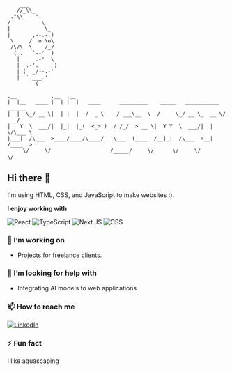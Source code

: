 ```
    ___                                                                       
   //_\\_                                                                     
 ."\\    ".                                                                   
/          \   
|           \_                                                                
|       ,--.-.)                                                               
 \     /  o \o\                                                               
 /\/\  \    /_/                                                               
  (_.   `--'__)                                                               
   |     .-'  \                                                               
   |  .-'.     )                                                              
   | (  _/--.-'                                                               
   |  `.___.'                                                                 
         (

.__           .__  .__                                                      
|  |__   ____ |  | |  |   ____      _________    _____   ___________  ______
|  |  \_/ __ \|  | |  |  /  _ \    / ___\__  \  /     \_/ __ \_  __ \/  ___/
|   Y  \  ___/|  |_|  |_(  <_> )  / /_/  > __ \|  Y Y  \  ___/|  | \/\___ \ 
|___|  /\___  >____/____/\____/   \___  (____  /__|_|  /\___  >__|  /____  >
     \/     \/                   /_____/     \/      \/     \/           \/   
```
 
## Hi there 👋

I'm using HTML, CSS, and JavaScript to make websites :). 

**I enjoy working with**

<div display="flex">
  <img src="https://img.shields.io/badge/react-%2320232a.svg?style=for-the-badge&logo=react&logoColor=%2361DAFB" alt="React"/>
  <img src="https://img.shields.io/badge/typescript-%23007ACC.svg?style=for-the-badge&logo=typescript&logoColor=white" alt="TypeScript"/>
  <img src="https://img.shields.io/badge/Next-black?style=for-the-badge&logo=next.js&logoColor=white" alt="Next JS"/>
  <img src="https://img.shields.io/badge/css3-%231572B6.svg?style=for-the-badge&logo=css3&logoColor=white" alt="CSS"/>
</div>

### 🔭 I’m working on

- Projects for freelance clients.

### 🤔 I’m looking for help with

- Integrating AI models to web applications

### 📫 How to reach me

<div display="flex">
  <a href="https://www.linkedin.com/in/luis-magana-magana/">
    <img src="https://img.shields.io/badge/linkedin-%230077B5.svg?style=for-the-badge&logo=linkedin&logoColor=white" alt="LinkedIn"/>
  </a>
</div>

### ⚡ Fun fact

I like aquascaping 
